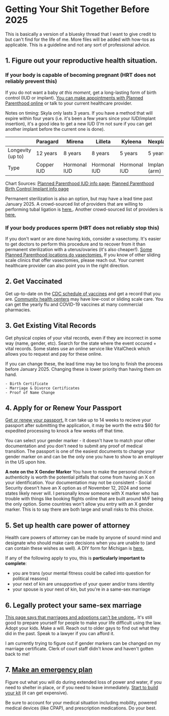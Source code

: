 # Getting Your Shit Together Before 2025

This is basically a version of a bluesky thread that I want to give credit to but can't find for the life of me. More files will be added with how-tos as applicable. This is a guideline and not any sort of professional advice.

## 1. Figure out your reproductive health situation.

### If your body is capable of becoming pregnant (HRT does not reliably prevent this)

If you do not want a baby *at this moment*, get a long-lasting form of birth control (IUD or implant). [You can make appointments with Planned Parenthood online](https://www.plannedparenthood.org/health-center) or talk to your current healthcare provider.

Notes on timing: Skyla only lasts 3 years. If you have a method that will expire within four years (i.e. it's been a few years since your IUD/implant insertion), it's a good idea to get a new IUD (I'm not sure if you can get another implant before the current one is done). 

|                   | Paragard | Mirena   | Lilleta  | Kyleena  | Nexplanon    | **Skyla**    |
|-------------------|----------|----------|----------|----------|--------------|----------|
| Longevity (up to) | 12 years | 8 years  | 8 years  | 5 years  | 5 years      | **3 years**  |
| Type              | Copper IUD  | Hormonal IUD | Hormonal IUD | Hormonal IUD | Implant (arm) | Hormonal IUD |

Chart Sources: [Planned Parenthood IUD info page](https://www.plannedparenthood.org/learn/birth-control/iud#:~:text=The%20Paragard%20IUD%20doesn't,for%20up%20to%203%20years.); [Planned Parenthood Birth Control Implant info page](https://www.plannedparenthood.org/learn/birth-control/birth-control-implant-nexplanon)

Permanent sterilization is also an option, but may have a lead time past January 2025. A crowd-sourced list of providers that are willing to performing tubal ligation is [here.](https://docs.google.com/spreadsheets/d/1Djia_WkrVO3S4jKn6odNwQk7pOcpcL4x00FMNekrb7Q/htmlview). Another crowd-sourced list of providers is [here.](https://www.reddit.com/r/childfree/wiki/doctors_part_one/)

### If your body produces sperm (HRT does not reliably stop this)

If you don't want or are done having kids, consider a vasectomy. It's easier to get doctors to perform this procedure and to recover from it than permanent sterilization with a uterus/ovaries (it's also cheaper!). [Some Planned Parenthood locations do vasectomies.](https://www.plannedparenthood.org/health-center) If you know of other sliding scale clinics that offer vasectomies, please reach out. Your current healthcare provider can also point you in the right direction. 

## 2. Get Vaccinated

Get up-to-date on the [CDC schedule of vaccines](https://www.cdc.gov/vaccines/imz-schedules/adult-easyread.html) and get a record that you are. [Community health centers](https://findahealthcenter.hrsa.gov/) may have low-cost or sliding scale care. You can get the yearly flu and COVID-19 vaccines at many commercial pharmacies.

## 3. Get Existing Vital Records

Get physical copies of your vital records, even if they are incorrect in some way (name, gender, etc). Search for the state where the event occured + vital records. Some states use an online service like VitalCheck which allows you to request and pay for these online.

If you can change these, the lead time may be too long to finish the process before January 2025. Changing these is lower priority than having them on hand. 

    - Birth Certificate
    - Marriage & Divorce Certificates
    - Proof of Name Change

## 4. Apply for or Renew Your Passport

[Get or renew your passport.](https://travel.state.gov/content/travel/en/passports.html/) It can take up to 14 weeks to recieve your passport after submitting the application, it may be worth the extra $60 for expedited processing to knock a few weeks off that time. 

You can select your gender marker - it doesn't have to match your other documentation and you don't need to submit any proof of medical transition. The passport is one of the easiest documents to change your gender marker on and can be the only one you have to show to an employer in the US upon hire. 

**A note on the X Gender Marker** You have to make the personal choice if authenticity is worth the potential pitfalls that come from having an X on your identification. Your documentation may not be consistent - Social Security doesn't have an X option as of November 12, 2024 and some states likely never will. I personally know someone with X marker who has trouble with things like booking flights online that are built around M/F being the only option. Some countries won't allow you entry with an X gender marker. This is to say there are both large and small risks to this choice.

## 5. Set up health care power of attorney

Health care powers of attorney can be made by anyone of sound mind and designate who should make care decisions when you are unable to (and can contain these wishes as well). A DIY form for Michigan is [here.](https://michiganlegalhelp.org/sites/default/files/2023-01/kim200301-power-of-attorney-form-design-v16-fillable.pdf)

If any of the following apply to you, this is **particularly important to complete**:
- you are trans (your mental fitness could be called into question for political reasons)
- your next of kin are unsupportive of your queer and/or trans identity
- your spouse is your next of kin, but you're in a same-sex marriage

## 6. Legally protect your same-sex marriage

[This page says that marriages and adoptions can't be undone.](https://www.jernerlaw.com/after-the-election-things-trans-people-should-know-now-2/). It's still good to prepare yourself for people to make your life difficult using the law. Adopt your kids. Make a will. Reach out to older gays to find out what they did in the past. Speak to a lawyer if you can afford it.

I am currently trying to figure out if gender markers can be changed on my marriage certificate. Clerk of court staff didn't know and haven't gotten back to me!

## 7. [Make an emergency plan](https://www.ready.gov/plan)

Figure out what you will do during extended loss of power and water, if you need to shelter in place, or if you need to leave immediately. [Start to build your kit](https://www.ready.gov/kit) (it can get expensive). 

Be sure to account for your medical situation including mobility, powered medical devices (like CPAP), and prescription medications. Do your best.

